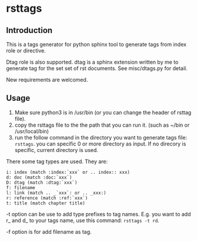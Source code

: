 # rsttags

## Introduction

This is a tags generator for python sphinx tool to generate tags from index
role or directive.

Dtag role is also supported. dtag is a sphinx extension written by me to
generate tag for the set set of rst documents. See misc/dtags.py for detail.

New requirements are welcomed.

## Usage

1. Make sure python3 is in /usr/bin (or you can change the header of rsttag file).
2. copy the rsttags file to the the path that you can run it. (such as ~/bin or
   /usr/local/bin)
3. run the follow command in the directory you want to generate tags file:
   `rsttags`. you can specific 0 or more directory as input. If no direcory is
   specific, current directory is used.

There some tag types are used. They are:

```
i: index (match :index:`xxx` or .. index:: xxx)
d: doc (match :doc:`xxx`)
D: dtag (match :dtag:`xxx`)
f: filename
l: link (match .. _`xxx`: or .. _xxx:)
r: reference (match :ref:`xxx`)
t: title (match chapter title)
```

-t option can be use to add type prefixes to tag names.  E.g. you want to add
r_ and d_ to your tags name, use this command: `rsttags -t rd`.

-f option is for add filename as tag.
